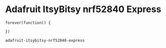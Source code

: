 # Adafruit ItsyBitsy nrf52840 Express

```sim
forever(function() {

})
```

```package
adafruit-itsybitsy-nrf52840-express
```
